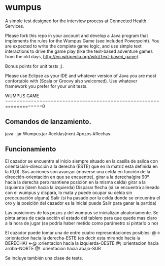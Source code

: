 wumpus
======

A simple test designed for the interview process at Connected Health Services. 

Please fork this repo in your account and develop a Java program that implements the rules for the Wumpus Game (see included Powerpoint). You are expected to write the complete game logic, and use simple text interactions to drive the game play (like the text-based adventure games from the old days, http://en.wikipedia.org/wiki/Text-based_game).

Bonus points for unit tests ;).

Please use Eclipse as your IDE and whatever version of Java you are most confortable with (Scala or Groovy also welcomed). Use whatever framework you prefer for your unit tests.




WUMPUS GAME
===================================================================0

Comandos de lanzamiento.
--------------------------------
java -jar Wumpus.jar #celdas(nxn) #pozos #flechas

Funcionamiento
--------------------------------

El cazador se encuentra al inicio siempre situado en la casilla de salida con orientación-dirección a la derecha (ESTE) que en la matriz esta definida en la (0,0).
Sus acciones son avanzar (moverse una celda en función de la dirección-orientación en que se encuentre),
girar a la derecha(gira 90º hacia la derecha pero mantiene posición en la misma celda)
girar a la izquierda (idem hacia la izquierda)
Disparar flecha (si se encuentra alineado con el wumpus y dispara, lo mata y puede ocupar su celda sin preocupación alguna)
Salir (si ha pasado por la celda donde se encuentra el oro y la posición del cazador es la inicial puede Salir para ganar la partida)

Las posiciones de los pozos y del wumpus se inicializan aleatoriamente.
Se pinta antes de cada acción el estado del tablero para que quede mas claro a la hora de jugar
(se podría haber metido como parámetro si pintarlo o no)

El cazador puede tomar una de entre cuatro representaciones posibles:
@->  :orientacion hacia la derecha-ESTE (es decir esta mirando hacia la DERECHA)
<-@  :orientacion hacia la izquierda-OESTE
@¡  :orientacion hacia arriba-NORTE
@!  :orientacion hacia abajo-SUR

Se incluye también una clase de tests.

